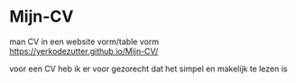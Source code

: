# Mijn-CV

man CV in een website vorm/table vorm
https://yerkodezutter.github.io/Mijn-CV/

voor een CV heb ik er voor gezorecht dat het simpel en makelijk te lezen is
